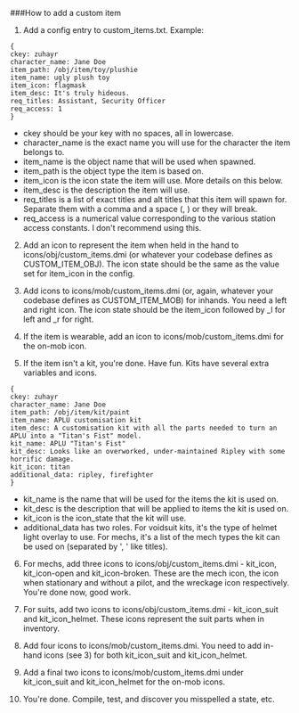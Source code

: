 ###How to add a custom item

1. Add a config entry to custom_items.txt. Example:

  ````
  {
  ckey: zuhayr
  character_name: Jane Doe
  item_path: /obj/item/toy/plushie
  item_name: ugly plush toy
  item_icon: flagmask
  item_desc: It's truly hideous.
  req_titles: Assistant, Security Officer
  req_access: 1
  }
  ````

  - ckey should be your key with no spaces, all in lowercase. 
  - character_name is the exact name you will use for the character the item belongs to.
  - item_name is the object name that will be used when spawned.
  - item_path is the object type the item is based on.
  - item_icon is the icon state the item will use. More details on this below.
  - item_desc is the description the item will use.
  - req_titles is a list of exact titles and alt titles that this item will spawn for. Separate them with a comma and a space (, ) or they will break.
  - req_access is a numerical value corresponding to the various station access constants. I don't recommend using this.

2. Add an icon to represent the item when held in the hand to icons/obj/custom_items.dmi (or whatever your codebase defines as CUSTOM_ITEM_OBJ). The icon state should be the same as the value set for item_icon in the config.

3. Add icons to icons/mob/custom_items.dmi (or, again, whatever your codebase defines as CUSTOM_ITEM_MOB) for inhands. You need a left and right icon. The icon state should be the item_icon followed by _l for left and _r for right.

4. If the item is wearable, add an icon to icons/mob/custom_items.dmi for the on-mob icon.

5. If the item isn't a kit, you're done. Have fun. Kits have several extra variables and icons.

  ````
  {
  ckey: zuhayr
  character_name: Jane Doe
  item_path: /obj/item/kit/paint
  item_name: APLU customisation kit
  item_desc: A customisation kit with all the parts needed to turn an APLU into a "Titan's Fist" model.
  kit_name: APLU "Titan's Fist"
  kit_desc: Looks like an overworked, under-maintained Ripley with some horrific damage.
  kit_icon: titan
  additional_data: ripley, firefighter
  }
  ````

  - kit_name is the name that will be used for the items the kit is used on.
  - kit_desc is the description that will be applied to items the kit is used on.
  - kit_icon is the icon_state that the kit will use.
  - additional_data has two roles. For voidsuit kits, it's the type of helmet light overlay to use. For mechs, it's a list of the mech types the kit can be used on (separated by ', ' like titles).

6. For mechs, add three icons to icons/obj/custom_items.dmi - kit_icon, kit_icon-open and kit_icon-broken. These are the mech icon, the icon when stationary and without a pilot, and the wreckage icon respectively. You're done now, good work.

7. For suits, add two icons to icons/obj/custom_items.dmi - kit_icon_suit and kit_icon_helmet. These icons represent the suit parts when in inventory.

8. Add four icons to icons/mob/custom_items.dmi. You need to add in-hand icons (see 3) for both kit_icon_suit and kit_icon_helmet.

9. Add a final two icons to icons/mob/custom_items.dmi under kit_icon_suit and kit_icon_helmet for the on-mob icons.

10. You're done. Compile, test, and discover you misspelled a state, etc.
